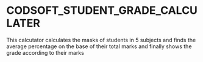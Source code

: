 # CODSOFT_STUDENT_GRADE_CALCULATER
This calcutator calculates the masks of students in 5 subjects and finds the average percentage on the base of their total marks and finally shows the grade according to their marks
